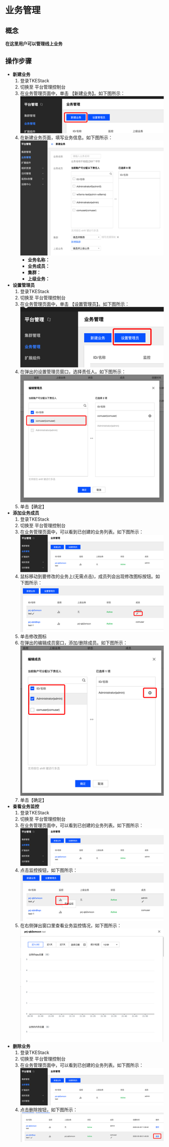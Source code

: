 # 业务管理

## 概念
**在这里用户可以管理线上业务**

## 操作步骤
+ **新建业务**
    1. 登录TKEStack
    2. 切换至 平台管理控制台
    3. 在业务管理页面中，单击 【新建业务】。如下图所示：
   ![新建业务](images/新建业务.png)
    4. 在新建业务页面，填写业务信息。如下图所示：
   ![业务信息](images/业务信息.png)
       + **业务名称：**
       + **业务成员：**
       + **集群：**
       + **上级业务：**
+ **设置管理员**
    1. 登录TKEStack
    2. 切换至 平台管理控制台
    3. 在业务管理页面中，单击 【设置管理员】。如下图所示：
    ![设置管理员](imagse/../images/设置管理员.png)
    4. 在弹出的设置管理员窗口，选择责任人。如下图所示：
   ![设置管理员页面](images/设置管理员页面.png)
    5. 单击【确定】
+ **添加业务成员**
    1. 登录TKEStack
    2. 切换至 平台管理控制台
    3. 在业务管理页面中，可以看到已创建的业务列表。如下图所示：
    ![修改业务成员](images/业务列表.png)
    4. 鼠标移动到要修改的业务上(无需点击)，成员列会出现修改图标按钮。如下图所示：
    ![修改图标按钮](images/修改业务成员图标.png)
    5. 单击修改图标 
    6. 在弹出的编辑成员窗口，添加/删除成员。如下图所示：
    ![添加删除成员窗口](images/编辑业务成员.png)
    7. 单击【确定】
+ **查看业务监控**
    1. 登录TKEStack
    2. 切换至 平台管理控制台
    3. 在业务管理页面中，可以看到已创建的业务列表。如下图所示：
    ![修改业务成员](images/业务列表.png)
    4. 点击监控按钮，如下图所示：
    ![监控按钮](images/查看业务监控.png)
    5. 在右侧弹出窗口里查看业务监控情况，如下图所示：
    ![业务监控详情](images/业务监控详情.png)
+ **删除业务**
    1. 登录TKEStack
    2. 切换至 平台管理控制台
    3. 在业务管理页面中，可以看到已创建的业务列表。如下图所示：
    ![修改业务成员](images/业务列表.png)
    4. 点击删除按钮，如下图所示：
    ![删除业务](images/删除业务.png)